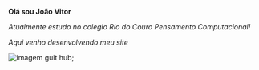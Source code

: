 **Olá sou João Vitor**

*Atualmente estudo no colegio Rio do Couro Pensamento Computacional!*

*Aqui venho desenvolvendo meu site* 




![imagem guit hub](https://encrypted-tbn0.gstatic.com/images?q=tbn:ANd9GcQiab0JtR8-WIeFLJDGtxx2349gC_wnOX3VZw&usqp=CAU);

